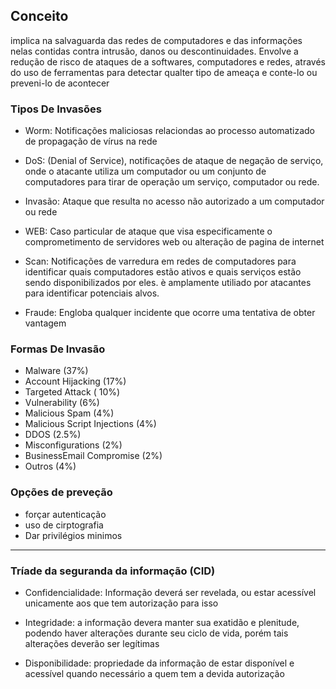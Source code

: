 
## Conceito

implica na salvaguarda das redes de computadores e das informações nelas contidas contra intrusão, danos ou descontinuidades. Envolve a redução de risco de ataques de a softwares, computadores e redes, através do uso de ferramentas para detectar qualter tipo de ameaça e conte-lo ou preveni-lo de acontecer

### Tipos De Invasões

- Worm:
	Notificações maliciosas relaciondas ao processo automatizado de propagação de vírus na rede

- DoS:
	(Denial of Service), notificações de ataque de negação de serviço, onde o atacante utiliza um computador ou um conjunto de computadores para tirar de operação um serviço, computador ou rede.

- Invasão:
	Ataque que resulta no acesso não autorizado a um computador ou rede

- WEB:
	Caso particular de ataque que visa especificamente o comprometimento de servidores web ou alteração de pagina de internet

- Scan:
	Notificações de varredura em redes de computadores para identificar quais computadores estão ativos e quais serviços estão sendo disponibilizados por eles. è amplamente utiliado por atacantes para identificar potenciais alvos.

- Fraude:
	Engloba qualquer incidente que ocorre uma tentativa de obter vantagem

### Formas De Invasão

- Malware (37%)
- Account Hijacking (17%)
- Targeted Attack ( 10%)
- Vulnerability (6%)
- Malicious Spam (4%)
- Malicious Script Injections (4%)
- DDOS (2.5%)
- Misconfigurations (2%)
- BusinessEmail Compromise (2%)
- Outros (4%)

### Opções de preveção

- forçar autenticação
- uso de cirptografia
- Dar privilégios minimos

---
### Tríade da seguranda da informação (CID)

- Confidencialidade:
	Informação deverá ser revelada, ou estar acessível unicamente aos que tem autorização para isso

- Integridade:
	a informação devera manter sua exatidão e plenitude, podendo haver alterações durante seu ciclo de vida, porém tais alterações deverão ser legítimas

- Disponibilidade:
	propriedade da informação de estar disponível e acessível quando necessário a quem tem a devida autorização








